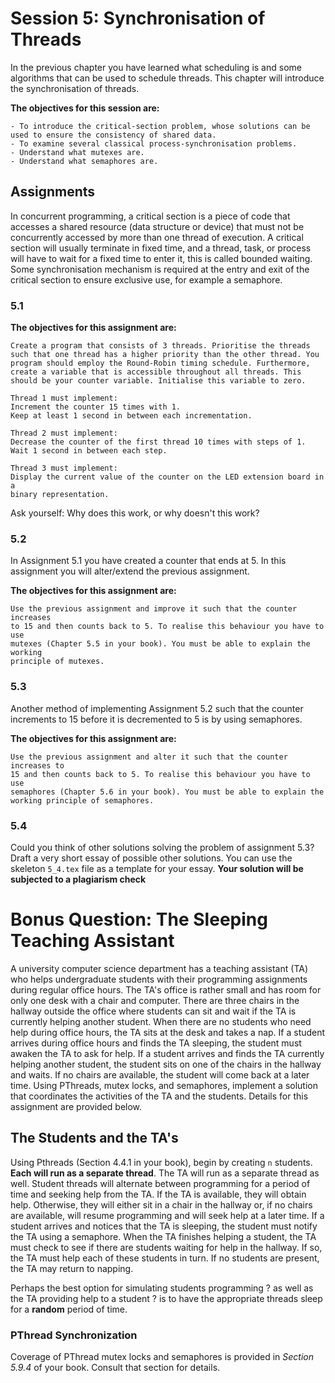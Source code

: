 # Session 5: Synchronisation of Threads

In the previous chapter you have learned what scheduling is and some algorithms that can be used to schedule threads. This chapter will introduce the synchronisation of threads.

**The objectives for this session are:**

    - To introduce the critical-section problem, whose solutions can be used to ensure the consistency of shared data.
    - To examine several classical process-synchronisation problems.
    - Understand what mutexes are.
    - Understand what semaphores are.

## Assignments

In concurrent programming, a critical section is a piece of code that accesses a shared resource (data structure or device) that must not be concurrently accessed by more than one thread of execution. A critical section will usually terminate in fixed time, and a thread, task, or process will have to wait for a fixed time to enter it, this is called bounded waiting. Some synchronisation mechanism is required at the entry and exit of the critical section to ensure exclusive use, for example a semaphore.

### 5.1

**The objectives for this assignment are:**

    Create a program that consists of 3 threads. Prioritise the threads such that one thread has a higher priority than the other thread. You program should employ the Round-Robin timing schedule. Furthermore, create a variable that is accessible throughout all threads. This should be your counter variable. Initialise this variable to zero.
        
    Thread 1 must implement:
    Increment the counter 15 times with 1. 
    Keep at least 1 second in between each incrementation.

    Thread 2 must implement:
    Decrease the counter of the first thread 10 times with steps of 1. 
    Wait 1 second in between each step.

    Thread 3 must implement:
    Display the current value of the counter on the LED extension board in a 
    binary representation.
    
Ask yourself: Why does this work, or why doesn't this work?

### 5.2

In Assignment 5.1 you have created a counter that ends at 5. In this assignment you will alter/extend the previous assignment. 
    
**The objectives for this assignment are:**

    Use the previous assignment and improve it such that the counter increases 
    to 15 and then counts back to 5. To realise this behaviour you have to use 
    mutexes (Chapter 5.5 in your book). You must be able to explain the working 
    principle of mutexes.

    
### 5.3

Another method of implementing Assignment 5.2 such that the counter increments to 15 before it is decremented to 5 is by using semaphores. 

**The objectives for this assignment are:**

    Use the previous assignment and alter it such that the counter increases to 
    15 and then counts back to 5. To realise this behaviour you have to use 
    semaphores (Chapter 5.6 in your book). You must be able to explain the 
    working principle of semaphores.
    
### 5.4

Could you think of other solutions solving the problem of assignment 5.3? Draft a very short essay of possible other solutions. You can use the skeleton `5_4.tex` file as a template for your essay. **Your solution will be subjected to a plagiarism check**

# Bonus Question: The Sleeping Teaching Assistant

A university computer science department has a teaching assistant (TA) who helps undergraduate students with their programming assignments during regular office hours. The TA's office is rather small and has room for only one desk with a chair and computer. There are three chairs in the hallway outside the office where students can sit and wait if the TA is currently helping another student. When there are no students who need help during office hours, the TA sits at the desk and takes a nap. If a student arrives during office hours and finds the TA sleeping, the student must awaken the TA to ask for help. If a student arrives and finds the TA currently helping another student, the student sits on one of the chairs in the hallway and waits. If no chairs are available, the student will come back at a later time. Using PThreads, mutex locks, and semaphores, implement a solution that coordinates the activities of the TA and the students. Details for this assignment are provided below.

## The Students and the TA's
Using Pthreads (Section 4.4.1 in your book), begin by creating `n` students. **Each will run as a separate thread**. The TA will run as a separate thread as well. Student threads will alternate between programming for a period of time and seeking help from the TA. If the TA is available, they will obtain help. Otherwise, they will either sit in a chair in the hallway or, if no chairs are available, will resume programming and will seek help at a later time. If a student arrives and notices that the TA is sleeping, the student must notify the TA using a semaphore. When the TA finishes helping a student, the TA must check to see if there are students waiting for help in the hallway. If so, the TA must help each of these students in turn. If no students are present, the TA may return to napping.

Perhaps the best option for simulating students programming ? as well as the TA providing help to a student ? is to have the appropriate threads sleep for a **random** period of time.

### PThread Synchronization
Coverage of PThread mutex locks and semaphores is provided in *Section 5.9.4* of your book. Consult that section for details.
    